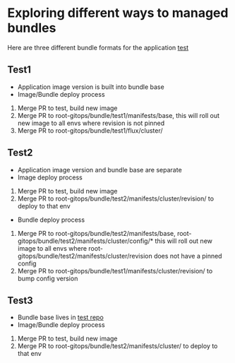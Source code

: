 # Exploring different ways to managed bundles

Here are three different bundle formats for the application [test](https://github.com/hgibsonqb/test)

## Test1
- Application image version is built into bundle base
- Image/Bundle deploy process
 1. Merge PR to test, build new image
 2. Merge PR to root-gitops/bundle/test1/manifests/base, this will roll out new image to all envs where revision is not pinned
 3. Merge PR to root-gitops/bundle/test1/flux/cluster/<production or env where revision is pinned>

## Test2 
- Application image version and bundle base are separate
- Image deploy process
 1. Merge PR to test, build new image
 2. Merge PR to root-gitops/bundle/test2/manifests/cluster/revision/<target nev> to deploy to that env
- Bundle deploy process
 1. Merge PR to root-gitops/bundle/test2/manifests/base, root-gitops/bundle/test2/manifests/cluster/config/* this will roll out new image to all envs where root-gitops/bundle/test2/manifests/cluster/revision does not have a pinned config
 2. Merge PR to root-gitops/bundle/test1/manifests/cluster/revision/<production or env where revision is pinned> to bump config version

## Test3
- Bundle base lives in [test repo](https://github.com/hgibsonqb/test/tree/main/k8s)
- Image/Bundle deploy process
 1. Merge PR to test, build new image
 2. Merge PR to root-gitops/bundle/test2/manifests/cluster/<target nev> to deploy to that env
